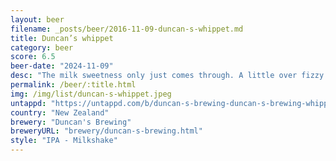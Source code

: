 ```yaml
---
layout: beer
filename: _posts/beer/2016-11-09-duncan-s-whippet.md
title: Duncan’s whippet
category: beer
score: 6.5
beer-date: "2024-11-09"
desc: "The milk sweetness only just comes through. A little over fizzy which cuts through the IPA flavours. A bit lacklustre overall"
permalink: /beer/:title.html
img: /img/list/duncan-s-whippet.jpeg
untappd: "https://untappd.com/b/duncan-s-brewing-duncan-s-brewing-whippy-ipa/2751818"
country: "New Zealand"
brewery: "Duncan's Brewing"
breweryURL: "brewery/duncan-s-brewing.html"
style: "IPA - Milkshake"
---
```

